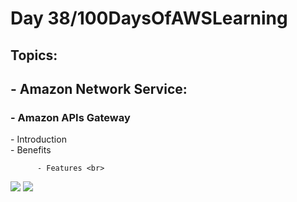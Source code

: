 <h1> Day 38/100DaysOfAWSLearning </h1>
<h2> Topics: </h2>

 <h2>  - Amazon Network Service: </h2>

<h3> - Amazon APIs Gateway </h3>
          - Introduction <br>
          - Benefits <br>
   
          - Features <br>

<img src = "https://github.com/thetechgirlgita/100-days-of-aws-learning/blob/master/Images/Day38/38_1.jpg?raw=true">
<img src = "https://github.com/thetechgirlgita/100-days-of-aws-learning/blob/master/Images/Day38/38_2.jpg?raw=true">
